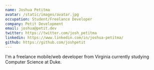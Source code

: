 ```yaml
---
name: Joshua Petitma
avatar: /static/images/avatar.jpg
occupation: Student/Freelance Developer
company: Petit Development
email: joshua@petit.dev
twitter: https://twitter.com/josh_petitma
linkedin: https://www.linkedin.com/in/joshua-petitma/
github: https://github.com/joshpetit
---
```


I'm a freelance mobile/web developer from Virginia currently studying Computer
Science at Duke.
